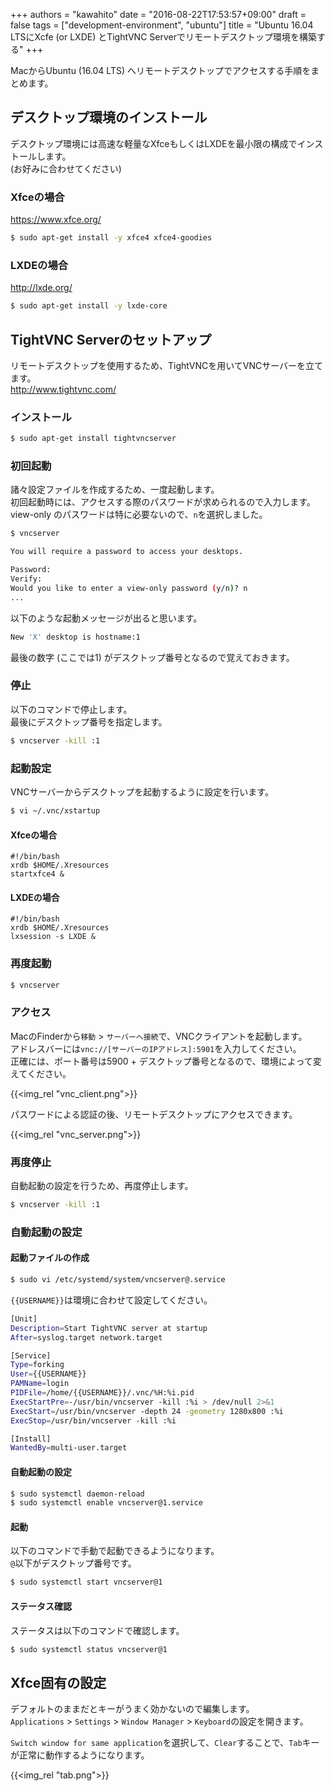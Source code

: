 +++
authors = "kawahito"
date = "2016-08-22T17:53:57+09:00"
draft = false
tags = ["development-environment", "ubuntu"]
title = "Ubuntu 16.04 LTSにXcfe (or LXDE) とTightVNC Serverでリモートデスクトップ環境を構築する"
+++

MacからUbuntu (16.04 LTS) へリモートデスクトップでアクセスする手順をまとめます。  

## デスクトップ環境のインストール
デスクトップ環境には高速な軽量なXfceもしくはLXDEを最小限の構成でインストールします。  
(お好みに合わせてください)

### Xfceの場合
https://www.xfce.org/

```sh
$ sudo apt-get install -y xfce4 xfce4-goodies
```

### LXDEの場合
http://lxde.org/
```sh
$ sudo apt-get install -y lxde-core
```

## TightVNC Serverのセットアップ
リモートデスクトップを使用するため、TightVNCを用いてVNCサーバーを立てます。  
http://www.tightvnc.com/

### インストール
```sh
$ sudo apt-get install tightvncserver
```

### 初回起動
諸々設定ファイルを作成するため、一度起動します。  
初回起動時には、アクセスする際のパスワードが求められるので入力します。  
view-only のパスワードは特に必要ないので、```n```を選択しました。

```sh
$ vncserver

You will require a password to access your desktops.

Password:
Verify:
Would you like to enter a view-only password (y/n)? n
...
```

以下のような起動メッセージが出ると思います。
```sh
New 'X' desktop is hostname:1
```

最後の数字 (ここでは1) がデスクトップ番号となるので覚えておきます。

### 停止
以下のコマンドで停止します。  
最後にデスクトップ番号を指定します。

```sh
$ vncserver -kill :1
```

### 起動設定
VNCサーバーからデスクトップを起動するように設定を行います。

```sh
$ vi ~/.vnc/xstartup
```

#### Xfceの場合
```
#!/bin/bash
xrdb $HOME/.Xresources
startxfce4 &
```

#### LXDEの場合
```
#!/bin/bash
xrdb $HOME/.Xresources
lxsession -s LXDE &
```

### 再度起動
```sh
$ vncserver
```

### アクセス
MacのFinderから```移動``` > ```サーバーへ接続```で、VNCクライアントを起動します。  
アドレスバーには```vnc://[サーバーのIPアドレス]:5901```を入力してください。  
正確には、ポート番号は5900 + デスクトップ番号となるので、環境によって変えてください。

{{<img_rel "vnc_client.png">}}

パスワードによる認証の後、リモートデスクトップにアクセスできます。

{{<img_rel "vnc_server.png">}}

### 再度停止
自動起動の設定を行うため、再度停止します。
```sh
$ vncserver -kill :1
```

### 自動起動の設定
#### 起動ファイルの作成
```sh
$ sudo vi /etc/systemd/system/vncserver@.service
```

```{{USERNAME}}```は環境に合わせて設定してください。

```sh
[Unit]
Description=Start TightVNC server at startup
After=syslog.target network.target

[Service]
Type=forking
User={{USERNAME}}
PAMName=login
PIDFile=/home/{{USERNAME}}/.vnc/%H:%i.pid
ExecStartPre=-/usr/bin/vncserver -kill :%i > /dev/null 2>&1
ExecStart=/usr/bin/vncserver -depth 24 -geometry 1280x800 :%i
ExecStop=/usr/bin/vncserver -kill :%i

[Install]
WantedBy=multi-user.target
```

#### 自動起動の設定
```sh
$ sudo systemctl daemon-reload
$ sudo systemctl enable vncserver@1.service
```

#### 起動
以下のコマンドで手動で起動できるようになります。  
``@``以下がデスクトップ番号です。

```sh
$ sudo systemctl start vncserver@1
```

#### ステータス確認
ステータスは以下のコマンドで確認します。

```sh
$ sudo systemctl status vncserver@1
```

## Xfce固有の設定
デフォルトのままだとキーがうまく効かないので編集します。  
```Applications``` > ```Settings``` > ```Window Manager``` > ```Keyboard```の設定を開きます。

```Switch window for same application```を選択して、```Clear```することで、```Tab```キーが正常に動作するようになります。

{{<img_rel "tab.png">}}
